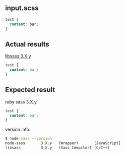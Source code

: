 [todo]: # "Title: Be as meaningful as possible"
[todo]: # "Title: Try to use 60 or less chars"
[todo]: # "This is only a template!"
[todo]: # "remove unneeded bits"
[todo]: # "use github preview!"

## input.scss

[todo]: # "always test and report with scss syntax"
[todo]: # "use sass only when results differ from scss"

```scss
test {
  content: bar;
}
```

## Actual results

[todo]: # "update version info!"

[libsass 3.X.y][1]

```css
test {
  content: bar;
}
```

## Expected result

[todo]: # "update version info!"

ruby sass 3.X.y

```css
test {
  content: bar;
}
```

[todo]: # "update version info!"
[todo]: # "example for node-sass!"

version info:

```cmd
$ node-sass --version
node-sass       3.X.y   (Wrapper)       [JavaScript]
libsass         3.X.y   (Sass Compiler) [C/C++]
```

[todo]: # "Go to http://libsass.ocbnet.ch/srcmap"
[todo]: # "Enter your SCSS code and hit compile"
[todo]: # "Click `bookmark` and replace the url"
[todo]: # "link is used in actual results above"
[1]: http://libsass.ocbnet.ch/srcmap/#dGVzdCB7CiAgY29udGVudDogYmFyOyB9Cg==

